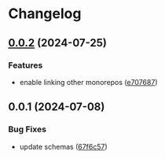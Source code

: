 # Changelog

## [0.0.2](https://github.com/niieani/toolchain/compare/@condu/schema-types@0.0.1...@condu/schema-types@0.0.2) (2024-07-25)


### Features

* enable linking other monorepos ([e707687](https://github.com/niieani/toolchain/commit/e707687bd2d5e109bb6d9eb96a9b777eb85e9737))

## 0.0.1 (2024-07-08)


### Bug Fixes

* update schemas ([67f6c57](https://github.com/niieani/toolchain/commit/67f6c577b63ddc91024a40101fef4bfc8df10e5d))
